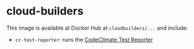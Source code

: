 # cloud-builders

This image is available at Docker Hub at `cloudbuilders/...` and include:

* `cc-test-reporter`: runs the [CodeClimate Test Reporter](https://github.com/codeclimate/test-reporter)
